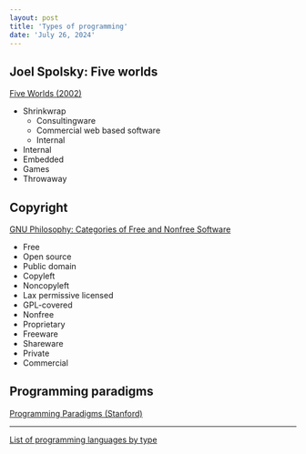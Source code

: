 ```yaml
---
layout: post
title: 'Types of programming'
date: 'July 26, 2024'
---
```


## Joel Spolsky: Five worlds

[Five Worlds (2002)](https://www.joelonsoftware.com/2002/05/06/five-worlds/)

- Shrinkwrap
    - Consultingware
    - Commercial web based software
    - Internal
- Internal
- Embedded
- Games
- Throwaway

## Copyright

[GNU Philosophy: Categories of Free and Nonfree Software](https://www.gnu.org/philosophy/categories.html)

- Free
- Open source
- Public domain
- Copyleft
- Noncopyleft
- Lax permissive licensed
- GPL-covered
- Nonfree
- Proprietary
- Freeware
- Shareware
- Private
- Commercial

## Programming paradigms

[Programming Paradigms (Stanford)](https://www.youtube.com/watch?v=Ps8jOj7diA0&list=PLNjjx1hAv9u9bd-s_lx4ccwLanr2w6IBR)

---

[List of programming languages by type](https://en.wikipedia.org/wiki/List_of_programming_languages_by_type)

